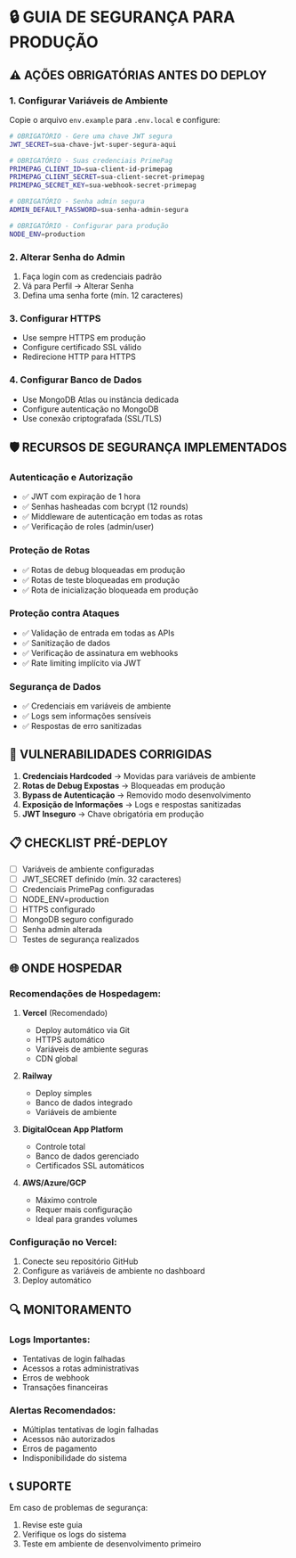 # 🔒 GUIA DE SEGURANÇA PARA PRODUÇÃO

## ⚠️ AÇÕES OBRIGATÓRIAS ANTES DO DEPLOY

### 1. Configurar Variáveis de Ambiente

Copie o arquivo `env.example` para `.env.local` e configure:

```bash
# OBRIGATÓRIO - Gere uma chave JWT segura
JWT_SECRET=sua-chave-jwt-super-segura-aqui

# OBRIGATÓRIO - Suas credenciais PrimePag
PRIMEPAG_CLIENT_ID=sua-client-id-primepag
PRIMEPAG_CLIENT_SECRET=sua-client-secret-primepag
PRIMEPAG_SECRET_KEY=sua-webhook-secret-primepag

# OBRIGATÓRIO - Senha admin segura
ADMIN_DEFAULT_PASSWORD=sua-senha-admin-segura

# OBRIGATÓRIO - Configurar para produção
NODE_ENV=production
```

### 2. Alterar Senha do Admin

1. Faça login com as credenciais padrão
2. Vá para Perfil → Alterar Senha
3. Defina uma senha forte (mín. 12 caracteres)

### 3. Configurar HTTPS

- Use sempre HTTPS em produção
- Configure certificado SSL válido
- Redirecione HTTP para HTTPS

### 4. Configurar Banco de Dados

- Use MongoDB Atlas ou instância dedicada
- Configure autenticação no MongoDB
- Use conexão criptografada (SSL/TLS)

## 🛡️ RECURSOS DE SEGURANÇA IMPLEMENTADOS

### Autenticação e Autorização
- ✅ JWT com expiração de 1 hora
- ✅ Senhas hasheadas com bcrypt (12 rounds)
- ✅ Middleware de autenticação em todas as rotas
- ✅ Verificação de roles (admin/user)

### Proteção de Rotas
- ✅ Rotas de debug bloqueadas em produção
- ✅ Rotas de teste bloqueadas em produção
- ✅ Rota de inicialização bloqueada em produção

### Proteção contra Ataques
- ✅ Validação de entrada em todas as APIs
- ✅ Sanitização de dados
- ✅ Verificação de assinatura em webhooks
- ✅ Rate limiting implícito via JWT

### Segurança de Dados
- ✅ Credenciais em variáveis de ambiente
- ✅ Logs sem informações sensíveis
- ✅ Respostas de erro sanitizadas

## 🚨 VULNERABILIDADES CORRIGIDAS

1. **Credenciais Hardcoded** → Movidas para variáveis de ambiente
2. **Rotas de Debug Expostas** → Bloqueadas em produção
3. **Bypass de Autenticação** → Removido modo desenvolvimento
4. **Exposição de Informações** → Logs e respostas sanitizadas
5. **JWT Inseguro** → Chave obrigatória em produção

## 📋 CHECKLIST PRÉ-DEPLOY

- [ ] Variáveis de ambiente configuradas
- [ ] JWT_SECRET definido (mín. 32 caracteres)
- [ ] Credenciais PrimePag configuradas
- [ ] NODE_ENV=production
- [ ] HTTPS configurado
- [ ] MongoDB seguro configurado
- [ ] Senha admin alterada
- [ ] Testes de segurança realizados

## 🌐 ONDE HOSPEDAR

### Recomendações de Hospedagem:

1. **Vercel** (Recomendado)
   - Deploy automático via Git
   - HTTPS automático
   - Variáveis de ambiente seguras
   - CDN global

2. **Railway**
   - Deploy simples
   - Banco de dados integrado
   - Variáveis de ambiente

3. **DigitalOcean App Platform**
   - Controle total
   - Banco de dados gerenciado
   - Certificados SSL automáticos

4. **AWS/Azure/GCP**
   - Máximo controle
   - Requer mais configuração
   - Ideal para grandes volumes

### Configuração no Vercel:

1. Conecte seu repositório GitHub
2. Configure as variáveis de ambiente no dashboard
3. Deploy automático

## 🔍 MONITORAMENTO

### Logs Importantes:
- Tentativas de login falhadas
- Acessos a rotas administrativas
- Erros de webhook
- Transações financeiras

### Alertas Recomendados:
- Múltiplas tentativas de login falhadas
- Acessos não autorizados
- Erros de pagamento
- Indisponibilidade do sistema

## 📞 SUPORTE

Em caso de problemas de segurança:
1. Revise este guia
2. Verifique os logs do sistema
3. Teste em ambiente de desenvolvimento primeiro 
